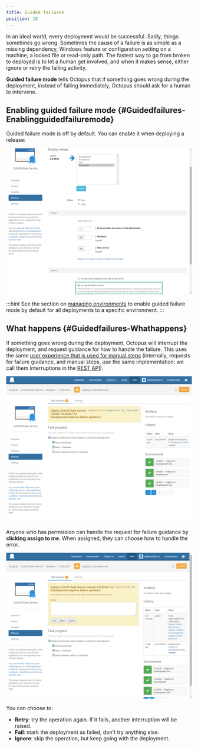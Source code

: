 ```yaml
---
title: Guided failures
position: 18
---
```



In an ideal world, every deployment would be successful. Sadly, things sometimes go wrong. Sometimes the cause of a failure is as simple as a missing dependency, Windows feature or configuration setting on a machine, a locked file or read-only path. The fastest way to go from broken to deployed is to let a human get involved, and when it makes sense, either ignore or retry the failing activity.


**Guided failure mode** tells Octopus that if something goes wrong during the deployment, instead of failing immediately, Octopus should ask for a human to intervene.

## Enabling guided failure mode {#Guidedfailures-Enablingguidedfailuremode}


Guided failure mode is off by default. You can enable it when deploying a release:


![](/docs/images/3048076/3277632.png "width=500")




:::hint
See the section on [managing environments](/docs/key-concepts/environments/index.md) to enable guided failure mode by default for all deployments to a specific environment.
:::

## What happens {#Guidedfailures-Whathappens}


If something goes wrong during the deployment, Octopus will interrupt the deployment, and request guidance for how to handle the failure. This uses the same [user experience that is used for manual steps](/docs/deploying-applications/manual-intervention-and-approvals.md) (internally, requests for failure guidance, and manual steps, use the same implementation: we call them Interruptions in the [REST API](/docs/api-and-integration/octopus-rest-api.md)).


![](/docs/images/3048076/3277631.png "width=500")


Anyone who has permission can handle the request for failure guidance by **clicking assign to me**. When assigned, they can choose how to handle the error.


![](/docs/images/3048076/3277630.png "width=500")


You can choose to:

- **Retry**: try the operation again. If it fails, another interruption will be raised.
- **Fail**: mark the deployment as failed, don't try anything else.
- **Ignore**: skip the operation, but keep going with the deployment.
